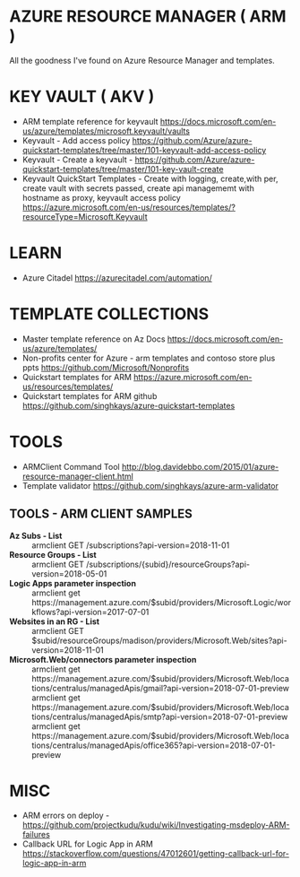 # AZURE RESOURCE MANAGER ( ARM )

All the goodness I've found on Azure Resource Manager and templates.  

# KEY VAULT ( AKV )

* ARM template reference for keyvault <https://docs.microsoft.com/en-us/azure/templates/microsoft.keyvault/vaults>
* Keyvault - Add access policy <https://github.com/Azure/azure-quickstart-templates/tree/master/101-keyvault-add-access-policy>
* Keyvault - Create a keyvault - <https://github.com/Azure/azure-quickstart-templates/tree/master/101-key-vault-create>
* Keyvault QuickStart Templates - Create with logging, create,with per, create vault with secrets passed, create api managememt with hostname as proxy, keyvault access policy <https://azure.microsoft.com/en-us/resources/templates/?resourceType=Microsoft.Keyvault>

# LEARN

* Azure Citadel <https://azurecitadel.com/automation/>

# TEMPLATE COLLECTIONS

* Master template reference on Az Docs <https://docs.microsoft.com/en-us/azure/templates/>
* Non-profits center for Azure - arm templates and contoso store  plus ppts <https://github.com/Microsoft/Nonprofits>
* Quickstart templates for ARM <https://azure.microsoft.com/en-us/resources/templates/>
* Quickstart templates for ARM github <https://github.com/singhkays/azure-quickstart-templates>

# TOOLS 

* ARMClient Command Tool <http://blog.davidebbo.com/2015/01/azure-resource-manager-client.html>
* Template validator <https://github.com/singhkays/azure-arm-validator>

## TOOLS - ARM CLIENT SAMPLES

<dl>
<dt><strong>Az Subs - List</strong> </dt>
<dd>armclient GET /subscriptions?api-version=2018-11-01</dd>
<dt><strong>Resource Groups - List</strong></dt>
<dd>armclient GET /subscriptions/{subid}/resourceGroups?api-version=2018-05-01</dd>
<dt><strong>Logic Apps parameter inspection</strong></dt>
<dd>armclient get https://management.azure.com/$subid/providers/Microsoft.Logic/workflows?api-version=2017-07-01</dd>
<dt><strong>Websites in an RG - List</strong></dt>
<dd>armclient GET $subid/resourceGroups/madison/providers/Microsoft.Web/sites?api-version=2018-11-01</dd>
<dt><strong>Microsoft.Web/connectors parameter inspection</strong></dt>
<dd>armclient get https://management.azure.com/$subid/providers/Microsoft.Web/locations/centralus/managedApis/gmail?api-version=2018-07-01-preview<br/>
armclient get https://management.azure.com/$subid/providers/Microsoft.Web/locations/centralus/managedApis/smtp?api-version=2018-07-01-preview<br/>
armclient get https://management.azure.com/$subid/providers/Microsoft.Web/locations/centralus/managedApis/office365?api-version=2018-07-01-preview
</dd>
</dl>

# MISC

* ARM errors on deploy - <https://github.com/projectkudu/kudu/wiki/Investigating-msdeploy-ARM-failures>
* Callback URL for Logic App in ARM <https://stackoverflow.com/questions/47012601/getting-callback-url-for-logic-app-in-arm>